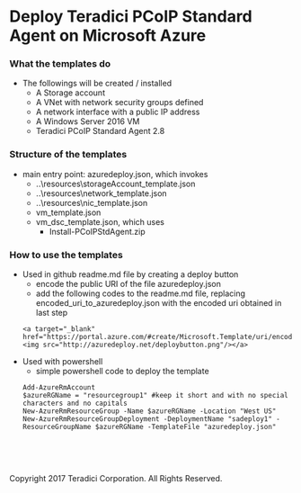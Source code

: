 # Deploy Teradici PCoIP Standard Agent on Microsoft Azure

### What the templates do
- The followings will be created / installed 
	* A Storage account
	* A VNet with network security groups defined
	* A network interface with a public IP address
	* A Windows Server 2016 VM
	* Teradici PCoIP Standard Agent 2.8

### Structure of the templates
- main entry point: azuredeploy.json, which invokes
	* ..\resources\storageAccount_template.json
	* ..\resources\network_template.json
	* ..\resources\nic_template.json
	* vm_template.json
	* vm_dsc_template.json, which uses
	  * Install-PCoIPStdAgent.zip

### How to use the templates
- Used in github readme.md file by creating a deploy button
	* encode the public URI of the file azuredeploy.json
	* add the following codes to the readme.md file, replacing encoded_uri_to_azuredeploy.json with the encoded uri obtained in last step
	```
    <a target="_blank" href="https://portal.azure.com/#create/Microsoft.Template/uri/encoded_uri_to_azuredeploy.json"><img src="http://azuredeploy.net/deploybutton.png"/></a>    
    ```
- Used with powershell
	* simple powershell code to deploy the template
    ```
	Add-AzureRmAccount
	$azureRGName = "resourcegroup1" #keep it short and with no special characters and no capitals
	New-AzureRmResourceGroup -Name $azureRGName -Location "West US"
	New-AzureRmResourceGroupDeployment -DeploymentName "sadeploy1" -ResourceGroupName $azureRGName -TemplateFile "azuredeploy.json"
    ```

  
<p>&nbsp;</p>
<p>&nbsp;</p>
Copyright 2017 Teradici Corporation. All Rights Reserved.
